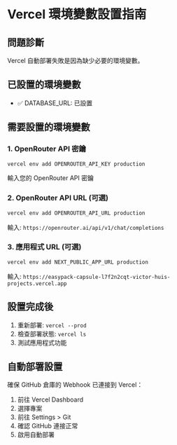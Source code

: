 # Vercel 環境變數設置指南

## 問題診斷
Vercel 自動部署失敗是因為缺少必要的環境變數。

## 已設置的環境變數
- ✅ DATABASE_URL: 已設置

## 需要設置的環境變數

### 1. OpenRouter API 密鑰
```bash
vercel env add OPENROUTER_API_KEY production
```
輸入您的 OpenRouter API 密鑰

### 2. OpenRouter API URL (可選)
```bash
vercel env add OPENROUTER_API_URL production
```
輸入: `https://openrouter.ai/api/v1/chat/completions`

### 3. 應用程式 URL (可選)
```bash
vercel env add NEXT_PUBLIC_APP_URL production
```
輸入: `https://easypack-capsule-l7f2n2cqt-victor-huis-projects.vercel.app`

## 設置完成後
1. 重新部署: `vercel --prod`
2. 檢查部署狀態: `vercel ls`
3. 測試應用程式功能

## 自動部署設置
確保 GitHub 倉庫的 Webhook 已連接到 Vercel：
1. 前往 Vercel Dashboard
2. 選擇專案
3. 前往 Settings > Git
4. 確認 GitHub 連接正常
5. 啟用自動部署
